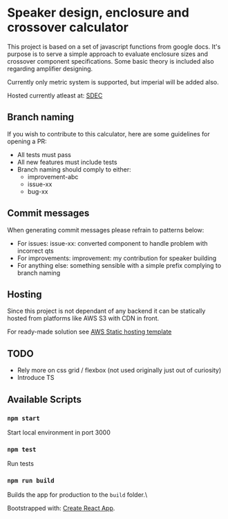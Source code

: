 # Speaker design, enclosure and crossover calculator

This project is based on a set of javascript functions from google docs. It's purpose is to serve a simple approach to evaluate enclosure sizes and crossover component specifications. Some basic theory is included also regarding amplifier designing.  

Currently only metric system is supported, but imperial will be added also.

Hosted currently atleast at: [SDEC](https://speakers.vjvalima.com)

## Branch naming

If you wish to contribute to this calculator, here are some guidelines for opening a PR:
- All tests must pass
- All new features must include tests
- Branch naming should comply to either:
    - improvement-abc
    - issue-xx
    - bug-xx
    
## Commit messages

When generating commit messages please refrain to patterns below:
- For issues: issue-xx: converted component to handle problem with incorrect qts
- For improvements: improvement: my contribution for speaker building
- For anything else: something sensible with a simple prefix complying to branch naming

## Hosting

Since this project is not dependant of any backend it can be statically hosted from platforms like AWS S3 with CDN in front.

For ready-made solution see [AWS Static hosting template](https://github.com/ville-valimaki/aws/tree/main/statichosting)

## TODO
- Rely more on css grid / flexbox (not used originally just out of curiosity)
- Introduce TS

## Available Scripts

### `npm start`

Start local environment in port 3000

### `npm test`

Run tests

### `npm run build`

Builds the app for production to the `build` folder.\



Bootstrapped with:
[Create React App](https://github.com/facebook/create-react-app).
